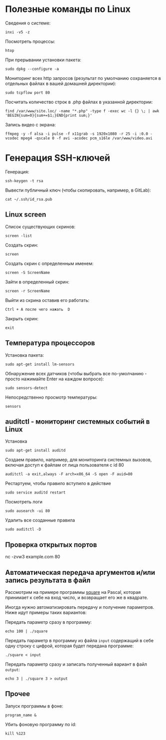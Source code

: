 
# Полезные команды по Linux

Сведения о системе:

`inxi -v5 -z`

Посмотреть процессы:

`htop`

При прерывании установки пакета:

`sudo dpkg --configure -a`

Мониторинг всех http запросов (результат по умолчанию сохраняется в отдельных файлах в вашей домашней директории):

`sudo tcpflow port 80`

Посчитать количество строк в .php файлах в указанной директории:

`find /var/www/site.loc/ -name "*.php" -type f -exec wc -l {} \; | awk 'BEGIN{sum=0}{sum+=$1;}END{print sum;}'`

Запись видео с экрана:

`ffmpeg -y -f alsa -i pulse -f x11grab -s 1920x1080 -r 25 -i :0.0 -vcodec mpeg4 -qscale 0 -f avi -acodec pcm_s16le /var/www/video.avi`


# Генерация SSH-ключей

Генерация:

`ssh-keygen -t rsa`

Вывести публичный ключ (чтобы скопировать, например, в GitLab):

`cat ~/.ssh/id_rsa.pub`


## Linux screen

Список существующих скринов:

`screen -list`

Создать скрин:

`screen`

Создать скрин с определенным именем:

`screen -S ScreenName`

Зайти в определенный скрин:

`screen -r ScreenName`


Выйти из скрина оставив его работать:

`Ctrl + A после чего нажать  D`

Закрыть скрин:

`exit`


## Температура процессоров

Установка пакета:

`sudo apt-get install lm-sensors`

Обнаружение всех датчиков (чтобы выбрать все по-умолчанию - просто нажимайте Enter на каждом вопросе):

`sudo sensors-detect`

Непосредственно просмотр температуры:

`sensors`


## auditctl - мониторинг системных событий в Linux

Установка

`sudo apt-get install auditd`

Создаем правило, например, для мониторинга системных вызовов, включая доступ к файлам от лица пользователя с id 80

`auditctl -a exit,always -F arch=x86_64 -S open -F auid=80`

Рестартуем, чтобы правило вступило в действие

`sudo service auditd restart`

Посмотреть логи

`sudo ausearch -ui 80`

Удалить все созданные правила

`sudo auditctl -D`


## Проверка открытых портов

nc -zvw3 example.com 80


## Автоматическая передача аргументов и/или запись результата в файл

Рассмотрим на примере программы [square](https://github.com/WalkWeb/Crib/blob/master/Pascal.md) на Pascal, которая 
принимает к себе на вход число, и возвращает его же в квадрате.

Иногда нужно автоматизировать передачу и получение параметров. Ниже идут примеры таких вариантов:

Передать параметр сразу в программу:

`echo 100 | ./square`

Передать параметр в программу из файла `input` содержащий в себе одну строку с цифрой, которая будет передана программе:

`./square < input`

Передать параметр сразу и записать полученный вариант в файл `output`:

`echo 3 | ./square 3 > output`


## Прочее

Запуск программы в фоне:

`program_name &`

Убить фоновую программу по id:

`kill %123`
